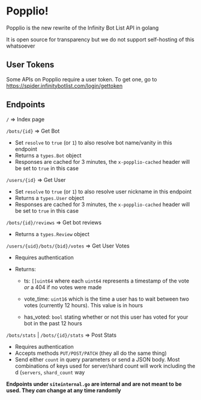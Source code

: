 # Popplio!

Popplio is the new rewrite of the Infinity Bot List API in golang

It is open source for transparency but we do not support self-hosting of this whatsoever

## User Tokens

Some APIs on Popplio require a user token. To get one, go to https://spider.infinitybotlist.com/login/gettoken

## Endpoints

``/`` => Index page

``/bots/{id}`` => Get Bot

- Set ``resolve`` to ``true`` (or ``1``) to also resolve bot name/vanity in this endpoint
- Returns a ``types.Bot`` object
- Responses are cached for 3 minutes, the ``x-popplio-cached`` header will be set to ``true`` in this case

``/users/{id}`` => Get User

- Set ``resolve`` to ``true`` (or ``1``) to also resolve user nickname in this endpoint
- Returns a ``types.User`` object
- Responses are cached for 3 minutes, the ``x-popplio-cached`` header will be set to ``true`` in this case

``/bots/{id}/reviews`` => Get bot reviews

- Returns a ``types.Review`` object

``/users/{uid}/bots/{bid}/votes`` => Get User Votes

- Requires authentication
- Returns: 

	- ts: ``[]uint64`` where each ``uint64`` represents a timestamp of the vote *or* a 404 if no votes were made

	- vote_time: ``uint16`` which is the time a user has to wait between two votes (currently 12 hours). This value is in hours

	- has_voted: ``bool`` stating whether or not this user has voted for your bot in the past 12 hours

``/bots/stats`` | ``/bots/{id}/stats`` => Post Stats

- Requires authentication
- Accepts methods ``PUT/POST/PATCH`` (they all do the same thing)
- Send either ``count`` in query parameters or send a JSON body. Most combinations of keys used for server/shard count will work including the d (``servers``, ``shard_count`` way


**Endpoints under ``siteinternal.go`` are internal and are not meant to be used. They *can* change at any time randomly**
